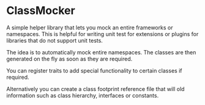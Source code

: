 # ClassMocker
A simple helper library that lets you mock an entire frameworks or namespaces. 
This is helpful for writing unit test for extensions or plugins for libraries that
do not support unit tests.

The idea is to automatically mock  entire namespaces. The classes are then generated
on the fly as soon as they are required.

You can register traits to add special functionality to certain classes if required.

Alternatively you can create a class footprint reference file that will old information
such as class hierarchy, interfaces or constants.
